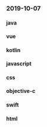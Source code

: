 ### 2019-10-07

#### java

#### vue

#### kotlin

#### javascript

#### css

#### objective-c

#### swift

#### html
